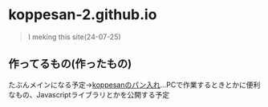 # koppesan-2.github.io
> I meking this site(24-07-25)  

## 作ってるもの(作ったもの)
たぶんメインになる予定→[koppesanのパン入れ](https://koppesan-2.github.io/githubpages)...PCで作業するときとかに便利なもの、Javascriptライブラリとかを公開する予定